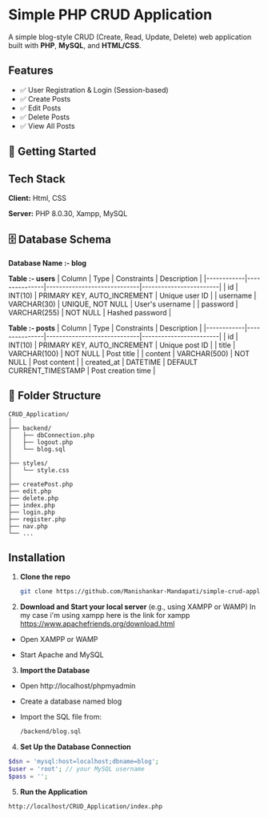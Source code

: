 
# Simple PHP CRUD Application

A simple blog-style CRUD (Create, Read, Update, Delete) web application built with **PHP**, **MySQL**, and **HTML/CSS**.




## Features

- ✅ User Registration & Login (Session-based)
- ✅ Create Posts
- ✅ Edit Posts
- ✅ Delete Posts
- ✅ View All Posts


## 🚀 Getting Started


## Tech Stack

**Client:** Html, CSS

**Server:** PHP 8.0.30, Xampp, MySQL


## 🗄️ Database Schema
**Database Name :- blog**

**Table :- users**
| Column     | Type          | Constraints                 | Description            |
|------------|---------------|-----------------------------|------------------------|
| id         | INT(10)       | PRIMARY KEY, AUTO_INCREMENT | Unique user ID         |
| username   | VARCHAR(30)   | UNIQUE, NOT NULL            | User's username        |
| password   | VARCHAR(255)  | NOT NULL                    | Hashed password        |

**Table :- posts**
| Column     | Type          | Constraints                 | Description            |
|------------|---------------|-----------------------------|------------------------|
| id         | INT(10)       | PRIMARY KEY, AUTO_INCREMENT | Unique post ID         |
| title      | VARCHAR(100)  | NOT NULL                    | Post title             |
| content    | VARCHAR(500)  | NOT NULL                    | Post content           |
| created_at | DATETIME      | DEFAULT CURRENT_TIMESTAMP   | Post creation time     |




## 📂 Folder Structure
```
CRUD_Application/
│
├── backend/
│   ├── dbConnection.php
│   ├── logout.php
│   └── blog.sql
│
├── styles/
│   └── style.css
│
├── createPost.php
├── edit.php
├── delete.php
├── index.php
├── login.php
├── register.php
├── nav.php
└── ...
```

## Installation


1. **Clone the repo**
   ```bash
   git clone https://github.com/Manishankar-Mandapati/simple-crud-application.git

2. **Download and Start your local server** (e.g., using XAMPP or WAMP)
In my case i'm using xampp here is the link for xampp
https://www.apachefriends.org/download.html

- Open XAMPP or WAMP

- Start Apache and MySQL
  

3. **Import the Database**

- Open http://localhost/phpmyadmin

- Create a database named blog

- Import the SQL file from:
    ```bash
    /backend/blog.sql
    ```
    
4. **Set Up the Database Connection**
```php
$dsn = 'mysql:host=localhost;dbname=blog';
$user = 'root'; // your MySQL username
$pass = '';
```

5. **Run the Application**
```
http://localhost/CRUD_Application/index.php
```
    
